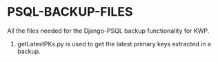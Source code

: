 # PSQL-BACKUP-FILES
All the files needed for the Django-PSQL backup functionality for KWP.

1. getLatestPKs.py is used to get the latest primary keys extracted in a backup.
